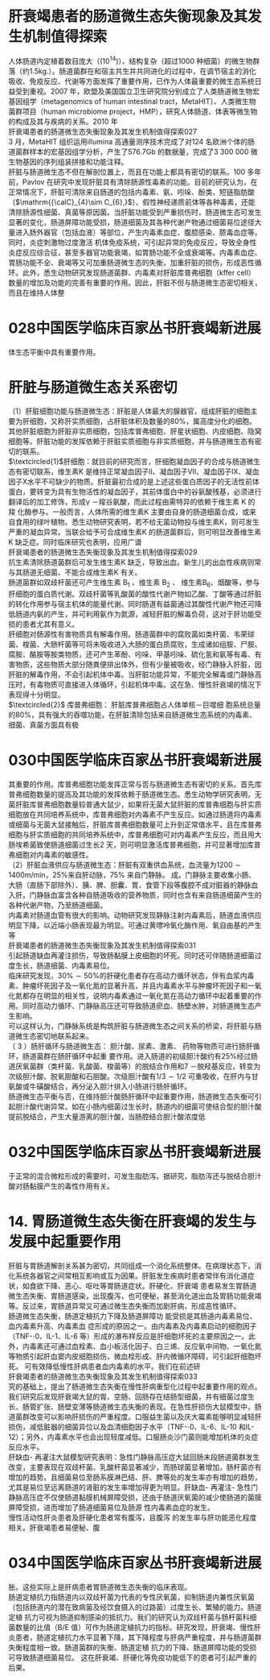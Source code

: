 # 肝衰竭患者的肠道微生态失衡现象及其发生机制值得探索  
人体肠道内定植着数目庞大（$(10^{14})$）、结构复杂（超过1000 种细菌）的微生物群落（约$1.5\mathrm{kg}.$）。肠道菌群在和宿主共生并共同进化的过程中，在调节宿主的消化吸收、免疫反应、代谢等方面发挥了重要作用，已作为人体最重要的微生态系统日益受到重视。2007 年，欧盟及美国国立卫生研究院分别成立了人类肠道微生物宏基因组学（metagenomics of human intestinal tract，MetaHIT）、人类微生物菌群项目（human microbiome project，HMP），研究人体肠道、体表等微生物的构成及其与疾病的关系。2010 年  
肝衰竭患者的肠道微生态失衡现象及其发生机制值得探索027  
3 月，MetaHIT 组织运用illumina 高通量测序技术完成了对124 名欧洲个体的肠道菌群样本的宏基因组学分析，产生了576.7Gb 的数据量，完成了3 300 000 微生物基因的序列组装拼接和功能注释。  
肝脏与肠道微生态不但在解剖位置上，而且在功能上都具有密切的联系。100 多年前，Pavlov 在研究中发现肝脏具有清除肠源性毒素的功能。目前的研究认为，在正常情况下，肝脏可清除来自肠道的包括内毒素、氨、吲哚、酚类、短链脂肪酸（$\mathrm{{\calC}_{4}\sim C_{6},}$）、假性神经递质前体等各种毒素，还能清除肠源性细菌、真菌等原因菌。当肝脏功能受到严重损伤时，肠道微生态可发生显著的变化，肠道屏障功能受损，肠道细菌及其各种代谢产物通过细菌易位途径大量进入肠外器官（包括血液）等部位，产生内毒素血症、腹腔感染、脓毒血症等。同时，炎症刺激物过度激活 机体免疫系统，可引起异常的免疫反应，导致全身性炎症反应综合征，甚至多器官功能衰竭，如胃肠功能不全或衰竭等。内毒素血症、胃肠功能不全、衰竭等又可加重肠道微生态的失衡，加重肝脏的损伤，形成恶性循环。此外，悉生动物研究发现肠道菌群、内毒素对肝脏库普弗细胞（kffer cell）数量的增加及功能的完善有重要的作用。因此，肝脏不但与肠道微生态密切相关，而且在维持人体整  
# 028中国医学临床百家丛书肝衰竭新进展  
体生态平衡中具有重要作用。  
#  肝脏与肠道微生态关系密切  
（1）肝脏细胞功能与肠道微生态：肝脏是人体最大的腺器官，组成肝脏的细胞主要为肝细胞，又称肝实质细胞，占肝脏体积及数量的$80\%$，属高度分化的细胞。其他肝脏细胞为肝脏非实质细胞，包括库普弗细胞、肝星状细胞、内皮细胞、隐窝细胞等。肝脏功能的发挥依赖于肝脏实质细胞与非实质细胞，并与肠道微生态有密切的联系。  
$\textcircled{1}$肝细胞：就目前的研究而言，肝细胞凝血因子的合成与肠道微生态有密切联系，维生素K 是维持正常凝血因子Ⅱ、凝血因子Ⅶ、凝血因子Ⅸ、凝血因子Ⅹ水平不可缺少的物质。肝脏最初合成的是上述这些蛋白质因子的无活性前体蛋白，要转变为具有生物活性的凝血因子，其前体蛋白中的谷氨酸残基，必须进行翻译后的加工修饰，形成γ  －羧谷氨酸，而此过程由需特异的依赖于维生素 K  的羧 化酶参与。一般而言，人体所需的维生素K 主要由自身的肠道细菌合成，或来自食用的绿叶植物。悉生动物研究表明，若不给无菌动物投与维生素K，则可发生严重的凝血异常。当联合给予可合成维生素K 的肠道菌群后，则可明显改善维生素K 缺乏症。同时临床研究也表明，应用广谱  
肝衰竭患者的肠道微生态失衡现象及其发生机制值得探索029  
抗生素清除肠道菌群后可发生维生素K 缺乏，导致出血。新生儿的出血性疾病则常与其肠道无细菌、不能合成维生素K 有关。  
肠道菌群如双歧杆菌还可产生维生素 $\mathrm{B}_{1}$ 、维生素 $\mathrm{B}_{2}$ 、 维生素$\mathrm{B_{6}}$、烟酸等，参与肝细胞的蛋白质代谢。双歧杆菌等乳酸菌的酸性代谢产物如乙酸、丁酸等通过肝脏的转化作用参与宿主机体的能量代谢。同时肠道有益菌通过其酸性代谢产物还可降低肠道内氨的产生，并可利用氨作为氮源，减轻肝脏的解毒负荷，这对于肝功能受损的患者尤其有意义。  
肝细胞对肠源性有害物质具有解毒作用。肠道菌群中的腐败菌如类杆菌、韦荣球菌、梭菌、大肠杆菌等可将未吸收进入大肠的蛋白质腐败，生成诸如组胺、尸胺、腐胺、酪胺等胺类物质，还可产生苯酚、吲哚、甲基吲哚、硫化氢和氨等有毒、有害物质，这些物质大部分随粪便排出体外，但有少量被吸收，经门静脉入肝脏，因肝脏的解毒作用，不会引起机体中毒。当肝脏功能异常，不能完全解毒或门静脉高压时，有毒物质可直接进入体循环，引起机体中毒。这在急、慢性肝衰竭的情况下表现得十分明显。  
$\textcircled{2}$ 库普弗细胞： 肝脏库普弗细胞占人体单核－巨噬细 胞系统总量的$80\%$，具有强大的吞噬功能，在肝脏清除包括来自肠道微生态系统的内毒素、细菌、真菌方面具有极  
# 030中国医学临床百家丛书肝衰竭新进展  
其重要的作用。库普弗细胞功能发挥正常与否与肠道微生态有密切的关系。首先库普弗细胞数量的提高及其功能的发挥依赖于肠道微生态。悉生动物学研究表明，无菌肝脏库普弗细胞数量较普通大鼠少，如果将无菌大鼠肝脏的库普弗细胞与肝实质细胞放在共同培养系统中，库普弗细胞对内毒素不产生反应。如通过肠道将内毒素或细菌与无菌大鼠接触后，肝脏库普弗细胞数量可上升到正常值水平，且在库普弗细胞与肝实质细胞的共同培养系统中，库普弗细胞可对内毒素产生反应，而且用大肠埃希菌致使肠道细菌过生长2 天，则可明显激活库普弗细胞，并可显著增加库普弗细胞对内毒素的敏感性。  
（2）肝脏血液供应与肠道微生态：肝脏有双重供血系统，血流量为$1200\sim1400\mathrm{m}/\mathrm{min}$，$25\%$来自肝动脉，$75\%$ 来自门静脉。 成。门静脉主要收集小肠、大肠（直肠下部除外）、胰、脾、胆囊、胃、食管下段等腹腔不成对脏器的静脉血入肝。门静脉血富含各种自肠道吸收的营养物质，同时也含有来自肠道细菌产生的各种代谢产物，乃至肠道细菌。  
内毒素对肠道血管有很大的影响。动物研究发现静脉注射内毒素后，肠道血液供应明显下降，以近端小肠表现最为明显。可通过黄嘌呤氧化酶作用、氧自由基的产生等  
肝衰竭患者的肠道微生态失衡现象及其发生机制值得探索031  
引起肠道缺血再灌注损伤，导致肠黏膜上皮细胞的坏死。同时还可伴随肠道细菌过度生长，肠道细菌、内毒素易位。  
临床研究发现，$30\%\sim50\%$的肝硬化患者存在高动力循环状态，伴有血浆内毒素、肿瘤坏死因子及一氧化氮的显著升高，并且内毒素水平与肿瘤坏死因子和一氧化氮都存在明显的相关性，说明内毒素通过一氧化氮在高动力循环中起着重要的作用。同时高动力循环、门静脉高压还可导致肠道瘀血、肠壁水肿，对肠道微生态产生影响。  
可以这样认为，门静脉系统是构筑肝脏与肠道微生态之间关系的桥梁，将肝脏与肠道微生态密切地联系起来。  
（ 3 ）肠肝循环与肠道微生态： 胆汁酸、尿素、激素、 药物等物质可进行肠肝循环，肠道菌群在肠肝循环中起重 要作用。进入肠道的初级胆汁酸约有$25\%$经过肠道厌氧菌群（类杆菌、乳酸菌、梭菌等）的脱结合作用和7 －脱羟基反应，转变为次级胆汁酸、脱氧胆酸和石胆酸。次级胆汁酸有$1/3\sim1/2$ 可重吸收，在肝内与甘氨酸或牛磺酸结合，再分泌入胆汁排入小肠进行肠肝循环。  
肠道微生态平衡与否，在维持胆汁酸肠肝循环中起重要作用，肠道微生态失衡可引起胆汁酸代谢异常。如在小肠内细菌过生长时，肠道内的细菌可使结合型的胆汁酸提前脱结合，产生大量游离的胆汁酸，当肠腔结合胆汁酸浓度低  
# 032中国医学临床百家丛书肝衰竭新进展  
于正常的混合微粒形成的需要时，可发生脂肪泻。据研究，脂肪泻还与脱结合胆汁酸对肠黏膜产生的毒性作用有关。  
# 14.  胃肠道微生态失衡在肝衰竭的发生与 发展中起重要作用  
肝脏与胃肠道解剖关系甚为密切，共同组成一个消化系统整体。在病理状态下，消化系统各器官之间常相互影响或互为因果。肝脏发生疾病时患者常伴有消化道症状，如食欲下降、恶心、呕吐等胃肠道症状。肝硬化、肝衰竭 患者易发生胃肠道微生态失衡、胃肠道感染，出现腹泻，也可便秘，甚至消化道出血及胃肠功能衰竭等。反过来，胃肠道异常又可通过微生态失衡而加剧肝病，形成恶性循环。  
肠道微生态失衡，肠道定植抗力下降及肠道屏障功 能受损是其肠道内毒素易位、血内毒素升高、内毒素血 症形成的原因之一。由内毒素及内毒素启动的细胞因子（TNF-${\cdot0}$、IL-1、IL-6 等）形成的瀑布样反应是肝细胞坏死的主要原因之一。此外，内毒素还可通过血栓素、血小板活化因子、白三烯、反应氧中间物、一氧化氮等物质引起肝血窦内皮细胞损伤，微血栓形成、肝内微循环障碍，可引起肝细胞坏死。 可有效降低慢性肝病患者血内毒素的水平。我们在前述研  
肝衰竭患者的肠道微生态失衡现象及其发生机制值得探索033  
究的基础上，提出了肠道微生态失衡在慢性肝病重型化过程中起重要作用的观点。  
我们研究后发现肝衰竭大鼠的胃、空肠、回肠存在结肠型细菌，并有细菌过度生长、肠管扩张、肠壁变薄等肠道微生态失衡的表现。在急性肝损伤大鼠模型中，肠道菌群改变可以影响肝损伤的严重程度。口服益生菌以及庆大霉素能够明显减轻肝损伤，减低脏器的细菌异位以及血清细胞因子水平（TNF-${\cdot0}$、IL-6、IL-10 和IL-12）；另外，内毒素水平也会出现轻度减低。口服肠炎沙门菌则能增加机体的炎症反应水平。  
肝缺血- 再灌注大鼠模型研究表明：急性门静脉高压症大鼠回肠末段肠道菌群发生改变，主要表现在双歧杆菌、乳酸杆菌显著减少，而肠球菌显著增加，肠杆菌亦有增加的趋势。且细菌易位至肠系膜淋巴结、肝、脾等处的发生率亦有增加的趋势，尤其是易位至远离肠道的肾脏的发生率增加得更为明显。肝缺血- 再灌注- 急性门静脉高压症不仅使肠道黏膜机械屏障受损，还由于肠道厌氧菌的减少使肠道的菌膜屏障受损，进而增加了肠道细菌易位及肠源 性内毒素血症的发生。  
慢性活动性肝炎患者及肝硬化患者常有腹泻，且腹泻 的发生率与肝功能恶化程度相关。肝衰竭患者易便秘、腹  
# 034中国医学临床百家丛书肝衰竭新进展  
胀。这些实际上是肝病患者胃肠道微生态失衡的临床表现。  
肠道定植抗力指肠道内以双歧杆菌为代表的专性厌氧菌，抑制肠道内兼性厌氧菌（包括肠道内的潜在致病菌及经饮食摄入的过路菌）过度生长、繁殖的能力。肠道定植 抗力可视为肠道抑制感染的抵抗力。我们的研究认为双歧杆菌与肠杆菌科细菌数量的比值（B/E 值）可作为肠道定植抗力的指标。研究发现，肝衰竭、慢性肝炎患者，肠道定植抗力水平显著下降，其下降程度与肝病严重程度，并与肠道菌群失衡程度相一致。肠道菌群的失衡、肠道定植 抗力的下降、肠道屏障功能的受损可导致肠道细菌易位。 这在肝衰竭、肝硬化等免疫功能低下的患者可引起严重的后果。  
